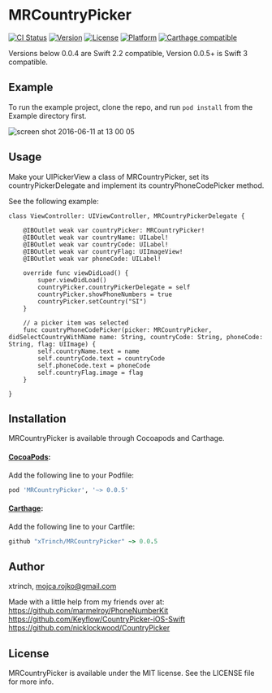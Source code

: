 # MRCountryPicker

[![CI Status](http://img.shields.io/travis/xtrinch/MRCountryPicker.svg?style=flat)](https://travis-ci.org/xtrinch/MRCountryPicker)
[![Version](https://img.shields.io/cocoapods/v/MRCountryPicker.svg?style=flat)](http://cocoapods.org/pods/MRCountryPicker)
[![License](https://img.shields.io/cocoapods/l/MRCountryPicker.svg?style=flat)](http://cocoapods.org/pods/MRCountryPicker)
[![Platform](https://img.shields.io/cocoapods/p/MRCountryPicker.svg?style=flat)](http://cocoapods.org/pods/MRCountryPicker)
[![Carthage compatible](https://img.shields.io/badge/Carthage-compatible-4BC51D.svg?style=flat)](https://github.com/Carthage/Carthage)

Versions below 0.0.4 are Swift 2.2 compatible, Version 0.0.5+ is Swift 3 compatible.

## Example

To run the example project, clone the repo, and run `pod install` from the Example directory first. 

![screen shot 2016-06-11 at 13 00 05](https://cloud.githubusercontent.com/assets/7256491/15984684/7930c73e-2fd4-11e6-83b8-91d522674a0c.png)

## Usage

Make your UIPickerView a class of MRCountryPicker, set its countryPickerDelegate and implement its countryPhoneCodePicker method.

See the following example:

```
class ViewController: UIViewController, MRCountryPickerDelegate {

    @IBOutlet weak var countryPicker: MRCountryPicker!
    @IBOutlet weak var countryName: UILabel!
    @IBOutlet weak var countryCode: UILabel!
    @IBOutlet weak var countryFlag: UIImageView!
    @IBOutlet weak var phoneCode: UILabel!
    
    override func viewDidLoad() {
        super.viewDidLoad()
        countryPicker.countryPickerDelegate = self
        countryPicker.showPhoneNumbers = true
        countryPicker.setCountry("SI")
    }
    
    // a picker item was selected
    func countryPhoneCodePicker(picker: MRCountryPicker, didSelectCountryWithName name: String, countryCode: String, phoneCode: String, flag: UIImage) {
        self.countryName.text = name
        self.countryCode.text = countryCode
        self.phoneCode.text = phoneCode
        self.countryFlag.image = flag
    }

}
```

## Installation

MRCountryPicker is available through Cocoapods and Carthage.

#### [CocoaPods](http://cocoapods.org):
Add the following line to your Podfile:

```ruby
pod 'MRCountryPicker', '~> 0.0.5'
```

#### [Carthage](https://github.com/Carthage/Carthage):
Add the following line to your Cartfile:

```ruby
github "xTrinch/MRCountryPicker" ~> 0.0.5
```

## Author

xtrinch, mojca.rojko@gmail.com 

Made with a little help from my friends over at:  
https://github.com/marmelroy/PhoneNumberKit  
https://github.com/Keyflow/CountryPicker-iOS-Swift  
https://github.com/nicklockwood/CountryPicker

## License

MRCountryPicker is available under the MIT license. See the LICENSE file for more info.
